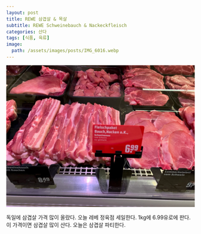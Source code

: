 ```yaml
---
layout: post
title: REWE 삼겹살 & 목살
subtitle: REWE Schweinebauch & Nackeckfleisch
categories: 산다
tags: [식품, 육류]
image:
  path: /assets/images/posts/IMG_6016.webp
---
```


![](assets/../../assets/images/posts/IMG_6016.webp)

독일에 삼겹살 가격 많이 올랐다. 오늘 레베 정육점 세일한다. 1kg에 6.99유로에 판다. 이 가격이면 삼겹살 많이 산다. 오늘은 삼겹살 파티한다.
